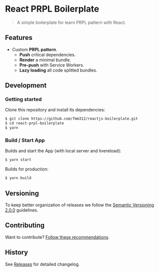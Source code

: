 # React PRPL Boilerplate

> A simple boilerplate for learn PRPL pattern with React.

## Features

- Custom **PRPL pattern**.
  - **Push** critical dependencies.
  - **Render** a minimal bundle.
  - **Pre-push** with Service Workers.
  - **Lazy loading** all code splitted bundles.

## Development

### Getting started

Clone this repository and install its dependencies:

```sh
$ git clone https://github.com/fmm312/reactjs-boilerplate.git
$ cd react-prpl-boilerplate
$ yarn
```

### Build / Start App

Builds and start the App (with local server and livereload):

```sh
$ yarn start
```

Builds for production:

```sh
$ yarn build
```

## Versioning

To keep better organization of releases we follow the [Semantic Versioning 2.0.0](http://semver.org/) guidelines.

## Contributing

Want to contribute? [Follow these recommendations](https://github.com/fmm312/reactjs-boilerplate/blob/main/CONTRIBUTING.md).

## History

See [Releases](https://github.com/fmm312/reactjs-boilerplate/blob/main/CHANGELOG.MD) for detailed changelog.

